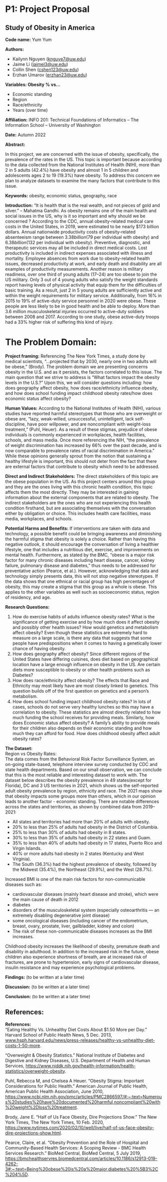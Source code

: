 # P1: Project Proposal
## Study of Obesity in America

**Code name:** Yum Yum

**Authors:**
- Kailynn Nguyen (knguye7@uw.edu)
- Jaime Li (jaimel3@uw.edu)
- Collin Shen (cshen123@uw.edu)
- Erzhan Umarov (erzhan23@uw.edu)

**Variables: Obesity % vs…**  
- Economic standing
- Region
- Race/ethnicity
- Years (over time)

**Affiliation:** INFO 201: Technical Foundations of Informatics – The Information School – University of Washington

**Date:** Autumn 2022

**Abstract:**

In this project, we are concerned with the issue of obesity, specifically, the prevalence of the rates in the US. This topic is important because according to the data collected from the National Institutes of Health (NIH), more than 2 in 5 adults (42.4%) have obesity and almost 1 in 5 children and adolescents ages 2 to 19 (19.3%) have obesity. To address this concern we plan to analyze datasets to examine the many factors that contribute to this issue.

**Keywords:**
obesity, economic status, geography, race

**Introduction:**
“It is health that is the real wealth, and not pieces of gold and silver.” – Mahatma Gandhi. As obesity remains one of the main health and social issues in the US, why is it so important and why should we be concerned ? According to the CDC, annual obesity-related medical care costs in the United States, in 2019, were estimated to be nearly $173 billion dollars. Annual nationwide productivity costs of obesity-related absenteeism range between $3.38 billion ($79 per individual with obesity) and $6.38 billion ($132 per individual with obesity). Preventive, diagnostic, and therapeutic services may all be included in direct medical costs. Lost productivity is included in indirect expenses associated with illness and mortality. Employee absences from work due to obesity-related health issues, decreased productivity at work, and early death and disability are all examples of productivity measurements. Another reason is military readiness, over one third of young adults (17–24) are too obese to join the US military. Only 3 out of 4 young adults who satisfy the weight standards report having levels of physical activity that equip them for the difficulties of basic training. As a result, just 2 in 5 young adults are sufficiently active and within the weight requirements for military service. Additionally, from 16% in 2015 to 19% of active-duty service personnel in 2020 were obese. These people are less likely to be in good health and be able to deploy. More than 3.6 million musculoskeletal injuries occurred to active-duty soldiers between 2008 and 2017. According to one study, obese active-duty troops had a 33% higher risk of suffering this kind of injury.

# **The Problem Domain:**

**Project framing:**
Referencing The New York Times, a study done by medical scientists, “…projected that by 2030, nearly one in two adults will be obese,” (Brody). The problem domain we are presenting concerns obesity in the U.S. and as it persists, the factors correlated to this issue. The main question that we strive to address is “What factors impact  the obesity levels in the U.S.?” Upon this, we will consider questions including: how does geography affect obesity, how does race/ethnicity influence obesity, and how does school funding impact childhood obesity rates/how does economic status affect obesity?

**Human Values:**
According to the National Institutes of Health (NIH), various studies have reported harmful stereotypes that those who are overweight or obese are, “lazy, weak-willed, unsuccessful, unintelligent, lack self-discipline, have poor willpower, and are noncompliant with weight-loss treatment,” (Puhl, Heuer). As a result of these stigmas, prejudice of obese individuals is commonly experienced in workplaces, health facilities, schools, and mass media. Once more referencing the NIH, “the prevalence of weight discrimination has increased by 66% over the past decade, and is now comparable to prevalence rates of racial discrimination in America.” While these opinions generally sprout from the notion that sustaining a healthy lifestyle is important, this should not deter from the fact that there are external factors that contribute to obesity which need to be addressed.

**Direct and Indirect Stakeholders:**
The direct stakeholders of this topic are the obese population in the US. As this project centers around this group and they are the ones living with this chronic health condition, this topic affects them the most directly. They may be interested in gaining information about the external components that are related to obesity. The indirect stakeholders are the ones who are not experiencing this health condition firsthand, but are associating themselves with the conversation either by obligation or choice. This includes health care facilities, mass media, workplaces, and schools.

**Potential Harms and Benefits:**
If interventions are taken with data and technology, a possible benefit could be bringing awareness and diminishing the harmful stigma that obesity is solely a choice. Rather than having this negative outlook, it should encourage the conversation of living a healthier lifestyle, one that includes a nutritious diet, exercise, and improvements on mental health. Furthermore, as stated by the BMC, “obese is a major risk factor for many chronic diseases including heart disease, cancer, kidney failure, pulmonary disease and diabetes,” thus needs to be addressed for preventative action (Pearce, et al.). However, acknowledging that data and technology simply presents data, this will not stop negative stereotypes. If the data shows that one ethnical or racial group has high percentages of obesity, this may create a stigma that this group as a whole is obese. This applies to the other variables as well such as socioeconomic status, region of residency, and age.

**Research Questions:**
1. How do exercise habits of adults influence obesity rates? What is the significance of getting exercise and by how much does it affect obesity and possibly other health issues? How would genetics and metabolism affect obesity? Even though these statistics are extremely hard to measure on a large scale, is there any data that suggests that some people have predispositions when it comes to having a genetically lower chance of having obesity.  
2. How does geography affect obesity? Since different regions of the United States have differing cuisines, does diet based on geographical location have a large enough influence on obesity in the US. Are certain diets more susceptible to obesity or other health problems such as Diabetes?
3. How does race/ethnicity affect obesity? The effects that Race and Ethnicity may most likely have are most closely linked to genetics. This question builds off of the first question on genetics and a person’s metabolism.
4. How does school funding impact childhood obesity rates? In lots of cases, schools do not serve very healthy lunches so this may have a correlation to obesity. These statistics are almost directly related to how much funding the school receives for providing meals. Similarly, how does Economic status affect obesity? A family’s ability to provide meals for their children also depends on their economic standing and how much they can afford for food.
How does childhood obesity affect adult obesity rates?

**The Dataset:**  
Region vs Obesity Rates:   
The data comes from the Behavioral Risk Factor Surveillance System, an on-going state-based, telephone interview survey conducted by CDC and state health departments. Based on our small observation, we can conclude that this is the most reliable and interesting dataset to work with. The dataset below describes the obesity prevalence in 49 states(except for Florida), DC and 3 US territories in 2021, which shows us the self-reported adult obesity prevalence by region, ethnicity and race. The 2021 maps show that obesity impacts some groups more than others, which in our opinion leads to another factor - economic standing. There are notable differences across the states and territories, as shown by combined data from 2019–2021:
- All states and territories had more than 20% of adults with obesity.
- 20% to less than 25% of adults had obesity in the District of Columbia.
- 25% to less than 30% of adults had obesity in 8 states.
- 30% to less than 35% of adults had obesity in 22 states and Guam.
- 35% to less than 40% of adults had obesity in 17 states, Puerto Rico and Virgin Islands.
- 40% or more adults had obesity in 2 states (Kentucky and West Virginia).
- The South (36.3%) had the highest prevalence of obesity, followed by the Midwest (35.4%), the Northeast (29.9%), and the West (28.7%).  

Increased BMI is one of the main risk factors for non-communicable diseases such as:

- cardiovascular diseases (mainly heart disease and stroke), which were the main cause of death in 2012
- diabetes
- disorders of the musculoskeletal system (especially osteoarthritis — an extremely disabling degenerative joint disease)
- some oncological diseases (including cancer of the endometrium, breast, ovary, prostate, liver, gallbladder, kidney and colon)
- The risk of these non-communicable diseases increases as the BMI increases.

Childhood obesity increases the likelihood of obesity, premature death and disability in adulthood. In addition to the increased risk in the future, obese children also experience shortness of breath, are at increased risk of fractures, are prone to hypertension, early signs of cardiovascular disease, insulin resistance and may experience psychological problems.

**Findings:** (to be written at a later time)

**Discussion:** (to be written at a later time)

**Conclusion:** (to be written at a later time)

## References:
**References:**  
“Eating Healthy Vs. Unhealthy Diet Costs About $1.50 More per Day.” Harvard School of Public Health News, 5 Dec. 2013, www.hsph.harvard.edu/news/press-releases/healthy-vs-unhealthy-diet-costs-1-50-more.

“Overweight & Obesity Statistics.” National Institute of Diabetes and Digestive and Kidney Diseases, U.S. Department of Health and Human Services, https://www.niddk.nih.gov/health-information/health-statistics/overweight-obesity.   

Puhl, Rebecca M, and Chelsea A Heuer. “Obesity Stigma: Important Considerations for Public Health.” American Journal of Public Health, American Public Health Association, June 2010, https://www.ncbi.nlm.nih.gov/pmc/articles/PMC2866597/#:~:text=Numerous%20studies%20have%20documented%20harmful,noncompliant%20with%20weight%2Dloss%20treatment.

Brody, Jane E. “Half of Us Face Obesity, Dire Projections Show.” The New York Times, The New York Times, 10 Feb. 2020, https://www.nytimes.com/2020/02/10/well/live/half-of-us-face-obesity-dire-projections-show.html.

Pearce, Claire, et al. “Obesity Prevention and the Role of Hospital and Community-Based Health Services: A Scoping Review - BMC Health Services Research.” BioMed Central, BioMed Central, 5 July 2019, https://bmchealthservres.biomedcentral.com/articles/10.1186/s12913-019-4262-3#:~:text=Being%20obese%20is%20a%20major,diabetes%20%5B3%2C%204%5D.

